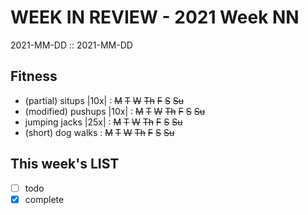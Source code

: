 WEEK IN REVIEW - 2021 Week NN
=============================
2021-MM-DD :: 2021-MM-DD

## Fitness

- (partial) situps |10x| : ~~M~~ ~~T~~ ~~W~~ ~~Th~~ ~~F~~ ~~S~~ ~~Su~~
- (modified) pushups |10x| : ~~M~~ ~~T~~ ~~W~~ ~~Th~~ ~~F~~ ~~S~~ ~~Su~~
- jumping jacks |25x| : ~~M~~ ~~T~~ ~~W~~ ~~Th~~ ~~F~~ ~~S~~ ~~Su~~
- (short) dog walks : ~~M~~ ~~T~~ ~~W~~ ~~Th~~ ~~F~~ ~~S~~ ~~Su~~

## This week's LIST

- [ ] todo
- [x] complete
